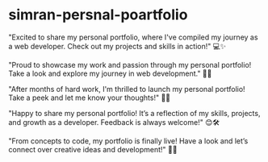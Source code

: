 # simran-persnal-poartfolio
"Excited to share my personal portfolio, where I've compiled my journey as a web developer. Check out my projects and skills in action!" 💻✨

"Proud to showcase my work and passion through my personal portfolio! Take a look and explore my journey in web development." 🚀🌐

"After months of hard work, I'm thrilled to launch my personal portfolio! Take a peek and let me know your thoughts!" 🔗🌟

"Happy to share my personal portfolio! It’s a reflection of my skills, projects, and growth as a developer. Feedback is always welcome!" 😊🛠️

"From concepts to code, my portfolio is finally live! Have a look and let’s connect over creative ideas and development!" 🌱💡

